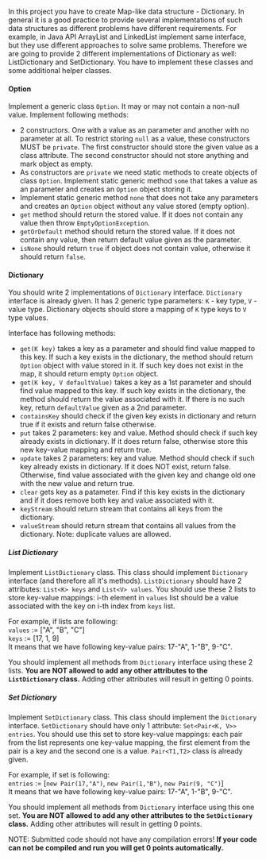 <p>In this project you have to create Map-like data structure - Dictionary.
In general it is a good practice to provide several implementations of such
data structures as different problems have different requirements. For example,
in Java API ArrayList and LinkedList implement same interface, but they use
different approaches to solve same problems. Therefore we are going to provide
2 different implementations of Dictionary as well: ListDictionary and SetDictionary.
You have to implement these classes and some additional helper classes.</p>
<h4 id="option">Option</h4>
<p>Implement a generic class <code>Option</code>. It may or may
not contain a non-null value. Implement following
methods:</p>
<ul>
<li>2 constructors. One with a value as an parameter
and another with no parameter at all. To restrict
storing <code>null</code> as a value, these constructors
MUST be <code>private</code>. The first constructor should store
the given value as a class attribute. The second constructor
should not store anything and mark object as empty.</li>
<li>As constructors are <code>private</code> we need static methods
to create objects of class <code>Option</code>. Implement static
generic method <code>some</code> that takes a value as an parameter
and creates an <code>Option</code> object storing it.</li>
<li>Implement static generic method <code>none</code> that does not
take any parameters and creates an <code>Option</code> object
without any value stored (empty option).</li>
<li><code>get</code> method should return the stored value. If it
does not contain any value then throw <code>EmptyOptionException</code>.</li>
<li><code>getOrDefault</code> method should return the stored value. If it
does not contain any value, then return default value given as the parameter.</li>
<li><code>isNone</code> should return <code>true</code> if object does not contain
value, otherwise it should return <code>false</code>.</li>
</ul>
<h4 id="dictionary">Dictionary</h4>
<p>You should write 2 implementations
of <code>Dictionary</code> interface. <code>Dictionary</code> interface
is already given. It has 2 generic type parameters: <code>K</code> - 
key type, <code>V</code> - value type. Dictionary objects should
store a mapping of <code>K</code> type keys to <code>V</code> type values.</p>
<p>Interface has following methods:</p>
<ul>
<li><code>get(K key)</code> takes a key as a parameter and should
find value mapped to this key. If such a key exists
in the dictionary, the method should return <code>Option</code> 
object with value stored in it. If such key does
not exist in the map, it should return empty <code>Option</code>
object.</li>
<li><code>get(K key, V defaultValue)</code> takes a key as a 1st parameter and should
find value mapped to this key. If such key exists
in the dictionary, the method should return the value associated
with it. If there is no such key, return <code>defaultValue</code>
given as a 2nd parameter.</li>
<li><code>containsKey</code> should check if the given key exists in
dictionary and return true if it exists and return false otherwise.</li>
<li><code>put</code> takes 2 parameters: key and value. Method should check if
such key already exists in dictionary. If it does return false,
otherwise store this new key-value mapping and return true.</li>
<li><code>update</code> takes 2 parameters: key and value. Method should check if
such key already exists in dictionary. If it does NOT exist, return false.
Otherwise, find value associated with the given key and change
old one with the new value and return true.</li>
<li><code>clear</code> gets key as a patameter. Find if this key exists
in the dictionary and if it does remove both key and value
associated with it.</li>
<li><code>keyStream</code> should return stream that contains all keys from
the dictionary.</li>
<li><code>valueStream</code> should return stream that contains all values from
the dictionary. Note: duplicate values are allowed.</li>
</ul>
<h5 id="listdictionary">List Dictionary</h5>
<p>Implement <code>ListDictionary</code> class. This class should
implement <code>Dictionary</code> interface (and therefore all it's methods).
<code>ListDictionary</code> should have 2 attributes: <code>List&lt;K&gt; keys</code> and <code>List&lt;V&gt; values</code>.
You should use these 2 lists to store key-value mappings: i-th element
in <code>values</code> list should be a value associated with the key on i-th index
from <code>keys</code> list.</p>
<p>For example, if lists are following: <br>
<code>values</code> := ["A", "B", "C"] <br>
<code>keys</code> := [17, 1, 9] <br>
It means that we have following key-value pairs: 17-"A", 1-"B", 9-"C".</p>
<p>You should implement all methods from <code>Dictionary</code>
interface using these 2 lists. <strong>You are NOT allowed to
add any other attributes to the <code>ListDictionary</code> class.</strong>
Adding other attributes will result in getting 0 points.</p>
<h5 id="setdictionary">Set Dictionary</h5>
<p>Implement <code>SetDictionary</code> class. This class should
implement the <code>Dictionary</code> interface.
<code>SetDictionary</code> should have only 1 attribute: <code>Set&lt;Pair&lt;K, V&gt;&gt; entries</code>.
You should use this set to store key-value mappings: each pair from the list
represents one key-value mapping, the first element from the pair is a key and the second
one is a value. <code>Pair&lt;T1,T2&gt;</code> class is already given.</p>
<p>For example, if set is following: <br>
<code>entries</code> := [<code>new Pair(17,"A")</code>, <code>new Pair(1,"B")</code>, <code>new Pair(9, "C")</code>] <br>
It means that we have following key-value pairs: 17-"A", 1-"B", 9-"C".</p>
<p>You should implement all methods from <code>Dictionary</code>
interface using this one set. <strong>You are NOT allowed to
add any other attributes to the <code>SetDictionary</code> class.</strong>
Adding other attributes will result in getting 0 points.</p>
<p>NOTE: Submitted code should not have any compilation errors!
<strong>If your code can not be compiled and run you will get 0 points
automatically.</strong></p></div>
</div><!---->
<!---->
</jhi-programming-exercise-instructions><!---->
